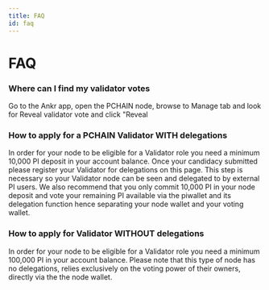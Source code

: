 ```yaml
---
title: FAQ
id: faq
---
```


# FAQ

### Where can I find my validator votes
Go to the Ankr app, open the PCHAIN node, browse to Manage tab and look for Reveal validator vote and click "Reveal

### How to apply for a PCHAIN Validator WITH delegations
In order for your node to be eligible for a Validator role you need a minimum 10,000 PI deposit in your account balance. Once your candidacy submitted please register your Validator for delegations on this page. This step is necessary so your Validator node can be seen and delegated to by external PI users. We also recommend that you only commit 10,000 PI in your node deposit and vote your remaining PI available via the piwallet and its delegation function hence separating your node wallet and your voting wallet.

### How to apply for Validator WITHOUT delegations
In order for your node to be eligible for a Validator role you need a minimum 100,000 PI in your account balance. Please note that this type of node has no delegations, relies exclusively on the voting power of their owners, directly via the the node wallet.